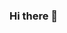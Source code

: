### Hi there 👋

<!--
**TheonlyCR7/TheonlyCR7** is a ✨ _special_ ✨ repository because its `README.md` (this file) appears on your GitHub profile.

Here are some ideas to get you started:

Hi My friends 👋
🔭 I’m a college student in AnHui University.
🌱 I’m currently learning Java and Algorithm.
🤔 I like programming, football and share.
💬 Ask me about Java and Python.
😄 Pronouns: Just do it!
⚡ Career direction: Web backend development
-->
